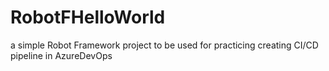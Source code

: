 # RobotFHelloWorld
a simple Robot Framework project to be used for practicing creating CI/CD pipeline in AzureDevOps
